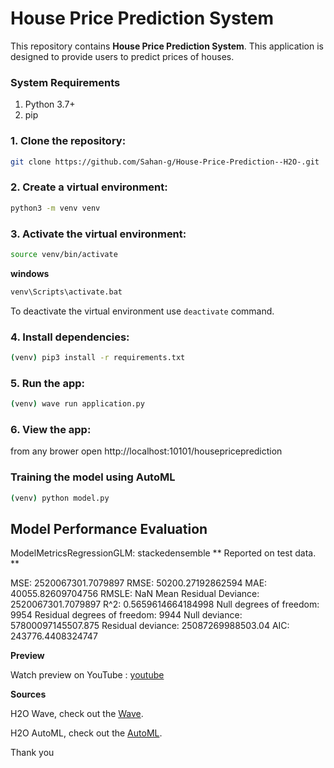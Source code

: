 # House Price Prediction System

This repository contains   **House Price Prediction System**. This application is designed to provide users to predict prices of houses.


### System Requirements

1. Python 3.7+
2. pip


### 1. Clone the repository:

``` bash
git clone https://github.com/Sahan-g/House-Price-Prediction--H2O-.git
```

### 2. Create a virtual environment:

``` bash
python3 -m venv venv
```

### 3. Activate the virtual environment:
``` bash
source venv/bin/activate
```

**windows**
``` bash
venv\Scripts\activate.bat
```
To deactivate the virtual environment use ```deactivate``` command.

### 4. Install dependencies:

``` bash
(venv) pip3 install -r requirements.txt 
```

### 5. Run the app:
``` bash
(venv) wave run application.py
```

### 6. View the app:
from any brower open http://localhost:10101/housepriceprediction


### Training the model using AutoML

``` bash
(venv) python model.py
```


## Model Performance Evaluation

ModelMetricsRegressionGLM: stackedensemble
** Reported on test data. **


MSE: 2520067301.7079897
RMSE: 50200.27192862594
MAE: 40055.82609704756
RMSLE: NaN
Mean Residual Deviance: 2520067301.7079897
R^2: 0.5659614664184998
Null degrees of freedom: 9954
Residual degrees of freedom: 9944
Null deviance: 57800097145507.875
Residual deviance: 25087269988503.04
AIC: 243776.4408324747


**Preview**

Watch preview on YouTube : [youtube](https://youtu.be/xfz9_EO-cFI) 



**Sources**

H2O Wave, check out the [Wave](https://wave.h2o.ai/).

H2O AutoML, check out the [AutoML](https://docs.h2o.ai/h2o/latest-stable/h2o-docs/automl.html).

Thank you
